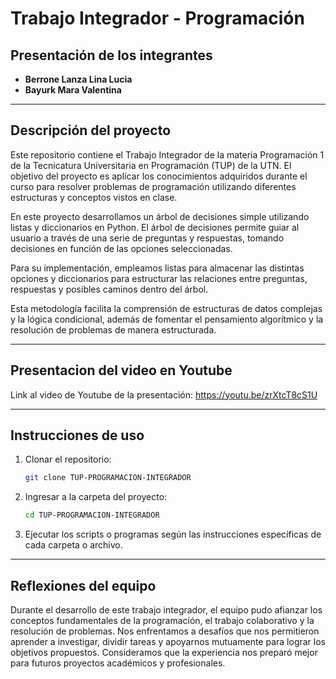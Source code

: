 # Trabajo Integrador - Programación

## Presentación de los integrantes

- **Berrone Lanza Lina Lucia**
- **Bayurk Mara Valentina**


---

## Descripción del proyecto

Este repositorio contiene el Trabajo Integrador de la materia Programación 1 de la Tecnicatura Universitaria en Programación (TUP) de la UTN. El objetivo del proyecto es aplicar los conocimientos adquiridos durante el curso para resolver problemas de programación utilizando diferentes estructuras y conceptos vistos en clase.

En este proyecto desarrollamos un árbol de decisiones simple utilizando listas y diccionarios en Python. El árbol de decisiones permite guiar al usuario a través de una serie de preguntas y respuestas, tomando decisiones en función de las opciones seleccionadas. 

Para su implementación, empleamos listas para almacenar las distintas opciones y diccionarios para estructurar las relaciones entre preguntas, respuestas y posibles caminos dentro del árbol. 

Esta metodología facilita la comprensión de estructuras de datos complejas y la lógica condicional, además de fomentar el pensamiento algorítmico y la resolución de problemas de manera estructurada.

---

## Presentacion del video en Youtube

Link al video de Youtube de la presentación: https://youtu.be/zrXtcT8cS1U

---

## Instrucciones de uso

1. Clonar el repositorio:
   ```bash
   git clone TUP-PROGRAMACION-INTEGRADOR
   ```
2. Ingresar a la carpeta del proyecto:
   ```bash
   cd TUP-PROGRAMACION-INTEGRADOR
   ```
3. Ejecutar los scripts o programas según las instrucciones específicas de cada carpeta o archivo.

---

## Reflexiones del equipo

Durante el desarrollo de este trabajo integrador, el equipo pudo afianzar los conceptos fundamentales de la programación, el trabajo colaborativo y la resolución de problemas. Nos enfrentamos a desafíos que nos permitieron aprender a investigar, dividir tareas y apoyarnos mutuamente para lograr los objetivos propuestos. Consideramos que la experiencia nos preparó mejor para futuros proyectos académicos y profesionales.

